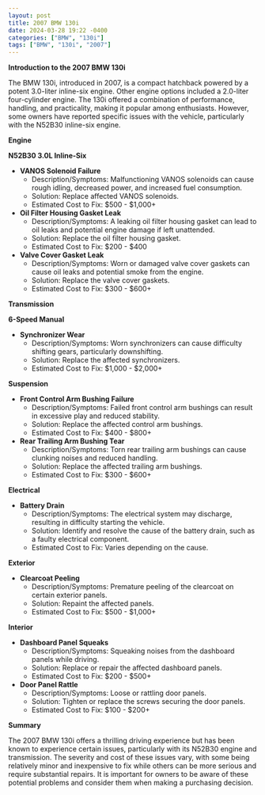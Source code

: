 ```yaml
---
layout: post
title: 2007 BMW 130i
date: 2024-03-28 19:22 -0400
categories: ["BMW", "130i"]
tags: ["BMW", "130i", "2007"]
---
```

**Introduction to the 2007 BMW 130i**

The BMW 130i, introduced in 2007, is a compact hatchback powered by a potent 3.0-liter inline-six engine. Other engine options included a 2.0-liter four-cylinder engine. The 130i offered a combination of performance, handling, and practicality, making it popular among enthusiasts. However, some owners have reported specific issues with the vehicle, particularly with the N52B30 inline-six engine.

**Engine**

**N52B30 3.0L Inline-Six**

* **VANOS Solenoid Failure**
    * Description/Symptoms: Malfunctioning VANOS solenoids can cause rough idling, decreased power, and increased fuel consumption.
    * Solution: Replace affected VANOS solenoids.
    * Estimated Cost to Fix: $500 - $1,000+
* **Oil Filter Housing Gasket Leak**
    * Description/Symptoms: A leaking oil filter housing gasket can lead to oil leaks and potential engine damage if left unattended.
    * Solution: Replace the oil filter housing gasket.
    * Estimated Cost to Fix: $200 - $400
* **Valve Cover Gasket Leak**
    * Description/Symptoms: Worn or damaged valve cover gaskets can cause oil leaks and potential smoke from the engine.
    * Solution: Replace the valve cover gaskets.
    * Estimated Cost to Fix: $300 - $600+

**Transmission**

**6-Speed Manual**

* **Synchronizer Wear**
    * Description/Symptoms: Worn synchronizers can cause difficulty shifting gears, particularly downshifting.
    * Solution: Replace the affected synchronizers.
    * Estimated Cost to Fix: $1,000 - $2,000+

**Suspension**

* **Front Control Arm Bushing Failure**
    * Description/Symptoms: Failed front control arm bushings can result in excessive play and reduced stability.
    * Solution: Replace the affected control arm bushings.
    * Estimated Cost to Fix: $400 - $800+
* **Rear Trailing Arm Bushing Tear**
    * Description/Symptoms: Torn rear trailing arm bushings can cause clunking noises and reduced handling.
    * Solution: Replace the affected trailing arm bushings.
    * Estimated Cost to Fix: $300 - $600+

**Electrical**

* **Battery Drain**
    * Description/Symptoms: The electrical system may discharge, resulting in difficulty starting the vehicle.
    * Solution: Identify and resolve the cause of the battery drain, such as a faulty electrical component.
    * Estimated Cost to Fix: Varies depending on the cause.

**Exterior**

* **Clearcoat Peeling**
    * Description/Symptoms: Premature peeling of the clearcoat on certain exterior panels.
    * Solution: Repaint the affected panels.
    * Estimated Cost to Fix: $500 - $1,000+

**Interior**

* **Dashboard Panel Squeaks**
    * Description/Symptoms: Squeaking noises from the dashboard panels while driving.
    * Solution: Replace or repair the affected dashboard panels.
    * Estimated Cost to Fix: $200 - $500+
* **Door Panel Rattle**
    * Description/Symptoms: Loose or rattling door panels.
    * Solution: Tighten or replace the screws securing the door panels.
    * Estimated Cost to Fix: $100 - $200+

**Summary**

The 2007 BMW 130i offers a thrilling driving experience but has been known to experience certain issues, particularly with its N52B30 engine and transmission. The severity and cost of these issues vary, with some being relatively minor and inexpensive to fix while others can be more serious and require substantial repairs. It is important for owners to be aware of these potential problems and consider them when making a purchasing decision.
